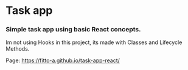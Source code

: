 # Task app

### Simple task app using basic React concepts.

Im not using Hooks in this project, its made with Classes and Lifecycle Methods.


Page:
https://fitto-a.github.io/task-app-react/
